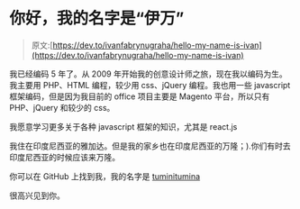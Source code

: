 # 你好，我的名字是“伊万”

> 原文:[https://dev.to/ivanfabrynugraha/hello-my-name-is-ivan](https://dev.to/ivanfabrynugraha/hello-my-name-is-ivan)

我已经编码 5 年了。从 2009 年开始我的创意设计师之旅，现在我以编码为生。我主要用 PHP、HTML 编程，较少用 css、jQuery 编程。我也用一些 javascript 框架编码，但是因为我目前的 office 项目主要是 Magento 平台，所以只有 PHP、jQuery 和较少的 css。

我愿意学习更多关于各种 javascript 框架的知识，尤其是 react.js

我住在印度尼西亚的雅加达。但是我的家乡也在印度尼西亚的万隆；).你们有时去印度尼西亚的时候应该来万隆。

你可以在 GitHub 上找到我，我的名字是 [tuminitumina](https://github.com/tuminitumina)

很高兴见到你。